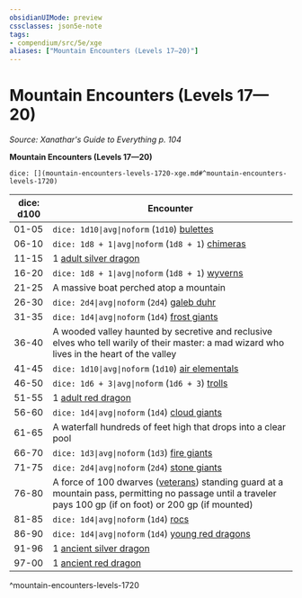 ```yaml
---
obsidianUIMode: preview
cssclasses: json5e-note
tags:
- compendium/src/5e/xge
aliases: ["Mountain Encounters (Levels 17—20)"]
---
```

# Mountain Encounters (Levels 17—20)
*Source: Xanathar's Guide to Everything p. 104* 

**Mountain Encounters (Levels 17—20)**

`dice: [](mountain-encounters-levels-1720-xge.md#^mountain-encounters-levels-1720)`

| dice: d100 | Encounter |
|------------|-----------|
| 01-05 | `dice: 1d10\|avg\|noform` (`1d10`) [bulettes](/3-Mechanics/CLI/bestiary/monstrosity/bulette.md) |
| 06-10 | `dice: 1d8 + 1\|avg\|noform` (`1d8 + 1`) [chimeras](/3-Mechanics/CLI/bestiary/monstrosity/chimera.md) |
| 11-15 | 1 [adult silver dragon](/3-Mechanics/CLI/bestiary/dragon/adult-silver-dragon.md) |
| 16-20 | `dice: 1d8 + 1\|avg\|noform` (`1d8 + 1`) [wyverns](/3-Mechanics/CLI/bestiary/dragon/wyvern.md) |
| 21-25 | A massive boat perched atop a mountain |
| 26-30 | `dice: 2d4\|avg\|noform` (`2d4`) [galeb duhr](/3-Mechanics/CLI/bestiary/elemental/galeb-duhr.md) |
| 31-35 | `dice: 1d4\|avg\|noform` (`1d4`) [frost giants](/3-Mechanics/CLI/bestiary/giant/frost-giant.md) |
| 36-40 | A wooded valley haunted by secretive and reclusive elves who tell warily of their master: a mad wizard who lives in the heart of the valley |
| 41-45 | `dice: 1d10\|avg\|noform` (`1d10`) [air elementals](/3-Mechanics/CLI/bestiary/elemental/air-elemental.md) |
| 46-50 | `dice: 1d6 + 3\|avg\|noform` (`1d6 + 3`) [trolls](/3-Mechanics/CLI/bestiary/giant/troll.md) |
| 51-55 | 1 [adult red dragon](/3-Mechanics/CLI/bestiary/dragon/adult-red-dragon.md) |
| 56-60 | `dice: 1d4\|avg\|noform` (`1d4`) [cloud giants](/3-Mechanics/CLI/bestiary/giant/cloud-giant.md) |
| 61-65 | A waterfall hundreds of feet high that drops into a clear pool |
| 66-70 | `dice: 1d3\|avg\|noform` (`1d3`) [fire giants](/3-Mechanics/CLI/bestiary/giant/fire-giant.md) |
| 71-75 | `dice: 2d4\|avg\|noform` (`2d4`) [stone giants](/3-Mechanics/CLI/bestiary/giant/stone-giant.md) |
| 76-80 | A force of 100 dwarves ([veterans](/3-Mechanics/CLI/bestiary/humanoid/veteran.md)) standing guard at a mountain pass, permitting no passage until a traveler pays 100 gp (if on foot) or 200 gp (if mounted) |
| 81-85 | `dice: 1d4\|avg\|noform` (`1d4`) [rocs](/3-Mechanics/CLI/bestiary/monstrosity/roc.md) |
| 86-90 | `dice: 1d4\|avg\|noform` (`1d4`) [young red dragons](/3-Mechanics/CLI/bestiary/dragon/young-red-dragon.md) |
| 91-96 | 1 [ancient silver dragon](/3-Mechanics/CLI/bestiary/dragon/ancient-silver-dragon.md) |
| 97-00 | 1 [ancient red dragon](/3-Mechanics/CLI/bestiary/dragon/ancient-red-dragon.md) |
^mountain-encounters-levels-1720